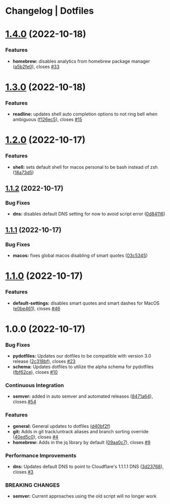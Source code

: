 # Changelog | Dotfiles

# [1.4.0](https://github.com/JasonYao/dotfiles/compare/v1.3.0...v1.4.0) (2022-10-18)


### Features

* **homebrew:** disables analytics from homebrew package manager ([a5b2fe0](https://github.com/JasonYao/dotfiles/commit/a5b2fe0d4e5ac2b9ab42f9f5dd9f9de3ab200839)), closes [#33](https://github.com/JasonYao/dotfiles/issues/33)

# [1.3.0](https://github.com/JasonYao/dotfiles/compare/v1.2.0...v1.3.0) (2022-10-18)


### Features

* **readline:** updates shell auto completion options to not ring bell when ambiguous ([f126ec5](https://github.com/JasonYao/dotfiles/commit/f126ec5fd2cc0f7e077e25b0783379eba9bf1a7c)), closes [#15](https://github.com/JasonYao/dotfiles/issues/15)

# [1.2.0](https://github.com/JasonYao/dotfiles/compare/v1.1.2...v1.2.0) (2022-10-17)


### Features

* **shell:** sets default shell for macos personal to be bash instead of zsh ([18a73d5](https://github.com/JasonYao/dotfiles/commit/18a73d531c5801b8dd3eb9a31d9696facf2fa930))

## [1.1.2](https://github.com/JasonYao/dotfiles/compare/v1.1.1...v1.1.2) (2022-10-17)


### Bug Fixes

* **dns:** disables default DNS setting for now to avoid script error ([0d84116](https://github.com/JasonYao/dotfiles/commit/0d84116859adf53d3bf3477117ef442825192629))

## [1.1.1](https://github.com/JasonYao/dotfiles/compare/v1.1.0...v1.1.1) (2022-10-17)


### Bug Fixes

* **macos:** fixes global macos disabling of smart quotes ([03c5345](https://github.com/JasonYao/dotfiles/commit/03c5345d91043339657ee634e9be7a43f275f88f))

# [1.1.0](https://github.com/JasonYao/dotfiles/compare/v1.0.0...v1.1.0) (2022-10-17)


### Features

* **default-settings:** disables smart quotes and smart dashes for MacOS ([e0be461](https://github.com/JasonYao/dotfiles/commit/e0be4614152f6bbf94d5ed85c437097ae5426603)), closes [#46](https://github.com/JasonYao/dotfiles/issues/46)

# 1.0.0 (2022-10-17)


### Bug Fixes

* **pydotfiles:** Updates our dotfiles to be compatible with version 3.0 release ([2c318bf](https://github.com/JasonYao/dotfiles/commit/2c318bf83219d58f72f6abacfb43452eb9f2964a)), closes [#23](https://github.com/JasonYao/dotfiles/issues/23)
* **schema:** Updates dotfiles to utilize the alpha schema for pydotfiles ([fbf62ce](https://github.com/JasonYao/dotfiles/commit/fbf62ce4dfbe218b25cdeb4adf0aa8a06381b7ea)), closes [#10](https://github.com/JasonYao/dotfiles/issues/10)


### Continuous Integration

* **semver:** added in auto semver and automated releases ([8471a64](https://github.com/JasonYao/dotfiles/commit/8471a64a979907336a613612a925323ac9800836)), closes [#54](https://github.com/JasonYao/dotfiles/issues/54)


### Features

* **general:** General updates to dotfiles ([d40bf2f](https://github.com/JasonYao/dotfiles/commit/d40bf2f9de5ecc5eaffd3d9abeb57c9e98707d53))
* **git:** Adds in git track/untrack aliases and branch sorting override ([40ed5c0](https://github.com/JasonYao/dotfiles/commit/40ed5c0495131e897598ae965cc874a80e0d1369)), closes [#4](https://github.com/JasonYao/dotfiles/issues/4)
* **homebrew:** Adds in the jq library by default ([09aa0c7](https://github.com/JasonYao/dotfiles/commit/09aa0c715d15ccb41f62cc452ba37a4b64b0f7ad)), closes [#9](https://github.com/JasonYao/dotfiles/issues/9)


### Performance Improvements

* **dns:** Updates default DNS to point to Cloudflare's 1.1.1.1 DNS ([3d23768](https://github.com/JasonYao/dotfiles/commit/3d237687d65d4ce606fd530e1af5a25c8bd7c4ef)), closes [#3](https://github.com/JasonYao/dotfiles/issues/3)


### BREAKING CHANGES

* **semver:** Current approaches using the old script will no longer work
